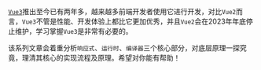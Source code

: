 [`Vue3`](https://cn.vuejs.org/)推出至今已有两年多，越来越多前端开发者使用它进行开发，对比`Vue2`而言，`Vue3`不管是性能、开发体验上都比它更加优秀，并且`Vue2`会在2023年年底停止维护，学习掌握`Vue3`是非常有必要的。

该系列文章会着重分析`响应式`、`运行时`、`编译器`三个核心部分，对底层原理一探究竟，理清其核心的实现流程及原理。希望对你能有帮助！
